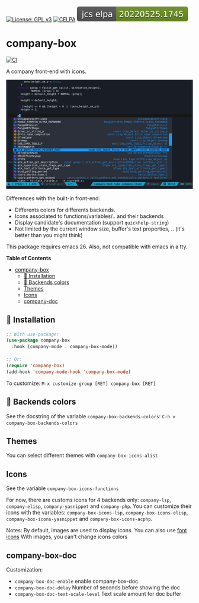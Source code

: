[![License: GPL v3](https://img.shields.io/badge/License-GPL%20v3-blue.svg)](https://www.gnu.org/licenses/gpl-3.0)
[![CELPA](https://celpa.conao3.com/packages/company-box-badge.svg)](https://celpa.conao3.com/#/company-box)
[![JCS-ELPA](https://raw.githubusercontent.com/jcs-emacs/badges/master/elpa/v/company-box.svg)](https://jcs-emacs.github.io/jcs-elpa/#/company-box)

# company-box

[![CI](https://github.com/elp-revive/company-box/actions/workflows/test.yml/badge.svg)](https://github.com/elp-revive/company-box/actions/workflows/test.yml)

A company front-end with icons.

![company-box](etc/company-box.png)

Differences with the built-in front-end:

- Differents colors for differents backends.
- Icons associated to functions/variables/.. and their backends
- Display candidate's documentation (support `quickhelp-string`)
- Not limited by the current window size, buffer's text properties, .. (it's better than you might think)

This package requires emacs 26.
Also, not compatible with emacs in a tty.

<!-- markdown-toc start - Don't edit this section. Run M-x markdown-toc-refresh-toc -->
**Table of Contents**

- [company-box](#company-box)
    - [💾 Installation](#💾-installation)
    - [🌈 Backends colors](#🌈-backends-colors)
    - [Themes](#themes)
    - [Icons](#icons)
    - [company-doc](#company-doc)

<!-- markdown-toc end -->

## 💾 Installation
``` el
;; With use-package:
(use-package company-box
  :hook (company-mode . company-box-mode))

;; Or:
(require 'company-box)
(add-hook 'company-mode-hook 'company-box-mode)
```

To customize:
`M-x customize-group [RET] company-box [RET]`

## 🌈 Backends colors

See the docstring of the variable `company-box-backends-colors`:
`C-h v company-box-backends-colors`

## Themes

You can select different themes with `company-box-icons-alist`

## Icons

See the variable `company-box-icons-functions`

For now, there are customs icons for 4 backends only: `company-lsp`, `company-elisp`, `company-yasnippet` and `company-php`.
You can customize their icons with the variables:
`company-box-icons-lsp`, `company-box-icons-elisp`, `company-box-icons-yasnippet` and `company-box-icons-acphp`.

Notes:
By default, images are used to display icons.
You can also use [font icons](https://github.com/sebastiencs/company-box/wiki/icons)
With images, you can't change icons colors

## company-box-doc

Customization:

* `company-box-doc-enable` enable company-box-doc
* `company-box-doc-delay` Number of seconds before showing the doc
* `company-box-doc-text-scale-level` Text scale amount for doc buffer

